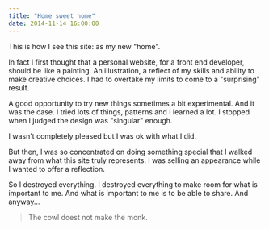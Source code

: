 ```yaml
---
title: "Home sweet home"
date: 2014-11-14 16:00:00
---
```


This is how I see this site: as my new "home".

In fact I first thought that a personal website, for a front end developer, should be like a painting.
An illustration, a reflect of my skills and ability to make creative choices.
I had to overtake my limits to come to a "surprising" result.

A good opportunity to try new things sometimes a bit experimental.
And it was the case. I tried lots of things, patterns and I learned a lot.
I stopped when I judged the design was "singular" enough.

I wasn't completely pleased but I was ok with what I did.

But then, I was so concentrated on doing something special that I walked away
from what this site truly represents. I was selling an appearance while I wanted
to offer a reflection.

So I destroyed everything. I destroyed everything to make room for what is important to me.
And what is important to me is to be able to share. And anyway...

> The cowl doest not make the monk.
